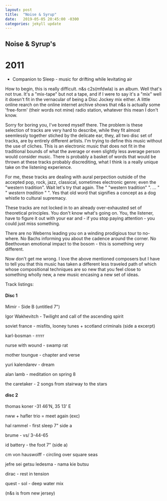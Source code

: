 ```yaml
---
layout: post
title:  "Noise & Syrup"
date:   2019-05-05 20:45:00 -0300
categories: jekyll update
---
```


## Noise & Syrup's
# 2011
- Companion to Sleep -
music for drifting while levitating air

How to begin, this is really difficult. n&s c2s(mfdwla) is an album. Well that's not true. It's a "mix-tape" but not a tape, and if I were to say it's a "mix" well it doesn't fit in the vernacular of being a Disc Jockey mix either. A little online rearch on the online internet archive shows that n&s is actually some 'free-form' (their words not mine) radio station, whatever this mean I don't know.

Sorry for boring you, I've bored myself there. The problem is these selection of tracks are very hard to describe, while they fit almost seemlessly together stiched by the delicate ear, they, all two disc set of tracks, are by entirely different artists. I'm trying to define this music without the use of cliches. This is an electronic music that does not fit in the traditional bounds of what the average or even slightly less average person would consider music. There is probably a basket of words that would be thrown at these tracks probably discrediting, what I think is a really unique take on the listening experience.

For me, these tracks are dealing with aural perpection outside of the accepted pop, rock, jazz, classical, sometimes electronic genre; even the "western tradition". Wait let's try that again. The " "western tradition" ". ... " " <em>western tradition</em> " ". Yes that old word that signifies a concept as a dog whistle to cultural supremacy.

These tracks are not locked in to an already over-exhausted set of theoretical principles. You don't know what's going on. You, the listener, have to figure it out with your ear and - if you stop paying attention - you could just miss something.

There are no Weberns leading you on a winding prodigious tour to no-where. No Bachs informing you about the cadence around the corner. No Beethovean emotional impact to the bosom - this is something very different.

Now don't get me wrong. I love the above mentioned composers but I have to tell you that this music has taken a different less traveled path of which whose compositional techniques are so new that you feel close to something wholly new, a new music encasing a new set of ideas.

Track listings:
<h4>Disc 1</h4>
Mimir - Side B (untitled 7")

Igor Wakhevitch - Twilight and call of the ascending spirit

soviet france - misfits, looney tunes + scotland criminals (side a excerpt)

karl-bosman - rrrrr

nurse with wound - swamp rat

mother toungue - chapter and verse

yuri kalendarev - dream

alan lamb - meditation on spring 8

the caretaker - 2 songs from stairway to the stars

<h4>disc 2</h4>

thomas koner -31 46'N, 35 13' E

nww + hafler trio = meet again (exc)

hal rammel - first sleep 7" side a

brume - vs/ 3-44-65

id battery - the foot 7" (side a)

cm von hauswolff - circling over square seas

jefre sei getsu ledesma - nama kie butsu

dirac - rest in tension

quest - sol - deep water mix

(n&s is from new jersey)